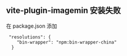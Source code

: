 ## vite-plugin-imagemin 安装失败

在 package.json 添加

```
 "resolutions": {
    "bin-wrapper": "npm:bin-wrapper-china"
  }
```
